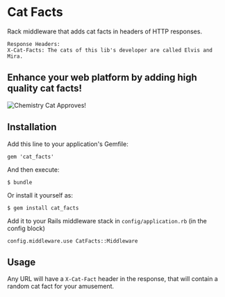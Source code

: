 # Cat Facts

Rack middleware that adds cat facts in headers of HTTP responses.

```
Response Headers:
X-Cat-Facts: The cats of this lib's developer are called Elvis and Mira.
```

## Enhance your web platform by adding high quality cat facts!

![Chemistry Cat Approves!](http://i.imgur.com/HpAxF.jpg)

## Installation

Add this line to your application's Gemfile:

```
gem 'cat_facts'
```

And then execute:

```
$ bundle
```

Or install it yourself as:

```
$ gem install cat_facts
```

Add it to your Rails middleware stack in `config/application.rb` (in the config block)

```
config.middleware.use CatFacts::Middleware
```

## Usage

Any URL will have a `X-Cat-Fact` header in the response, that will contain a random cat fact for your amusement.
